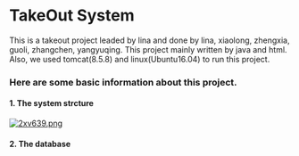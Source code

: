 # TakeOut System
This is a takeout project leaded by lina and done by lina, xiaolong, zhengxia, guoli, zhangchen, yangyuqing.
This project mainly written by java and html. Also, we used tomcat(8.5.8) and linux(Ubuntu16.04) to run this project.

### Here are some basic information about this project.
#### 1. The system strcture
[![2xv639.png](https://z3.ax1x.com/2021/06/17/2xv639.png)](https://imgtu.com/i/2xv639)
#### 2. The database
```

```
